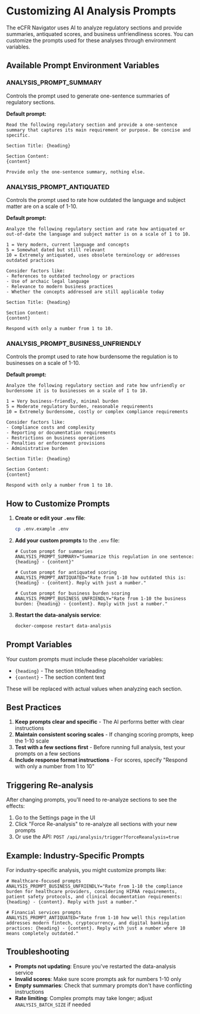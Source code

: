 # Customizing AI Analysis Prompts

The eCFR Navigator uses AI to analyze regulatory sections and provide summaries, antiquated scores, and business unfriendliness scores. You can customize the prompts used for these analyses through environment variables.

## Available Prompt Environment Variables

### ANALYSIS_PROMPT_SUMMARY
Controls the prompt used to generate one-sentence summaries of regulatory sections.

**Default prompt:**
```
Read the following regulatory section and provide a one-sentence summary that captures its main requirement or purpose. Be concise and specific.

Section Title: {heading}

Section Content:
{content}

Provide only the one-sentence summary, nothing else.
```

### ANALYSIS_PROMPT_ANTIQUATED
Controls the prompt used to rate how outdated the language and subject matter are on a scale of 1-10.

**Default prompt:**
```
Analyze the following regulatory section and rate how antiquated or out-of-date the language and subject matter is on a scale of 1 to 10.

1 = Very modern, current language and concepts
5 = Somewhat dated but still relevant
10 = Extremely antiquated, uses obsolete terminology or addresses outdated practices

Consider factors like:
- References to outdated technology or practices
- Use of archaic legal language
- Relevance to modern business practices
- Whether the concepts addressed are still applicable today

Section Title: {heading}

Section Content:
{content}

Respond with only a number from 1 to 10.
```

### ANALYSIS_PROMPT_BUSINESS_UNFRIENDLY
Controls the prompt used to rate how burdensome the regulation is to businesses on a scale of 1-10.

**Default prompt:**
```
Analyze the following regulatory section and rate how unfriendly or burdensome it is to businesses on a scale of 1 to 10.

1 = Very business-friendly, minimal burden
5 = Moderate regulatory burden, reasonable requirements
10 = Extremely burdensome, costly or complex compliance requirements

Consider factors like:
- Compliance costs and complexity
- Reporting or documentation requirements
- Restrictions on business operations
- Penalties or enforcement provisions
- Administrative burden

Section Title: {heading}

Section Content:
{content}

Respond with only a number from 1 to 10.
```

## How to Customize Prompts

1. **Create or edit your `.env` file**:
   ```bash
   cp .env.example .env
   ```

2. **Add your custom prompts** to the `.env` file:
   ```env
   # Custom prompt for summaries
   ANALYSIS_PROMPT_SUMMARY="Summarize this regulation in one sentence: {heading} - {content}"
   
   # Custom prompt for antiquated scoring
   ANALYSIS_PROMPT_ANTIQUATED="Rate from 1-10 how outdated this is: {heading} - {content}. Reply with just a number."
   
   # Custom prompt for business burden scoring
   ANALYSIS_PROMPT_BUSINESS_UNFRIENDLY="Rate from 1-10 the business burden: {heading} - {content}. Reply with just a number."
   ```

3. **Restart the data-analysis service**:
   ```bash
   docker-compose restart data-analysis
   ```

## Prompt Variables

Your custom prompts must include these placeholder variables:
- `{heading}` - The section title/heading
- `{content}` - The section content text

These will be replaced with actual values when analyzing each section.

## Best Practices

1. **Keep prompts clear and specific** - The AI performs better with clear instructions
2. **Maintain consistent scoring scales** - If changing scoring prompts, keep the 1-10 scale
3. **Test with a few sections first** - Before running full analysis, test your prompts on a few sections
4. **Include response format instructions** - For scores, specify "Respond with only a number from 1 to 10"

## Triggering Re-analysis

After changing prompts, you'll need to re-analyze sections to see the effects:

1. Go to the Settings page in the UI
2. Click "Force Re-analysis" to re-analyze all sections with your new prompts
3. Or use the API: `POST /api/analysis/trigger?forceReanalysis=true`

## Example: Industry-Specific Prompts

For industry-specific analysis, you might customize prompts like:

```env
# Healthcare-focused prompts
ANALYSIS_PROMPT_BUSINESS_UNFRIENDLY="Rate from 1-10 the compliance burden for healthcare providers, considering HIPAA requirements, patient safety protocols, and clinical documentation requirements: {heading} - {content}. Reply with just a number."

# Financial services prompts  
ANALYSIS_PROMPT_ANTIQUATED="Rate from 1-10 how well this regulation addresses modern fintech, cryptocurrency, and digital banking practices: {heading} - {content}. Reply with just a number where 10 means completely outdated."
```

## Troubleshooting

- **Prompts not updating**: Ensure you've restarted the data-analysis service
- **Invalid scores**: Make sure score prompts ask for numbers 1-10 only
- **Empty summaries**: Check that summary prompts don't have conflicting instructions
- **Rate limiting**: Complex prompts may take longer; adjust `ANALYSIS_BATCH_SIZE` if needed